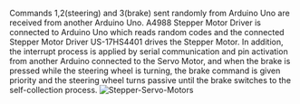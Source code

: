 Commands 1,2(steering) and 3(brake) sent randomly from Arduino Uno are received from another Arduino Uno. A4988 Stepper Motor Driver is connected to Arduino Uno which reads random codes and the connected Stepper Motor Driver US-17HS4401 drives the Stepper Motor. In addition, the interrupt process is applied by serial communication and pin activation from another Arduino connected to the Servo Motor, and when the brake is pressed while the steering wheel is turning, the brake command is given priority and the steering wheel turns passive until the brake switches to the self-collection process.
![Stepper-Servo-Motors](https://user-images.githubusercontent.com/71734713/155784021-897471b3-cc98-4016-9451-d003ecefb80a.jpeg)
